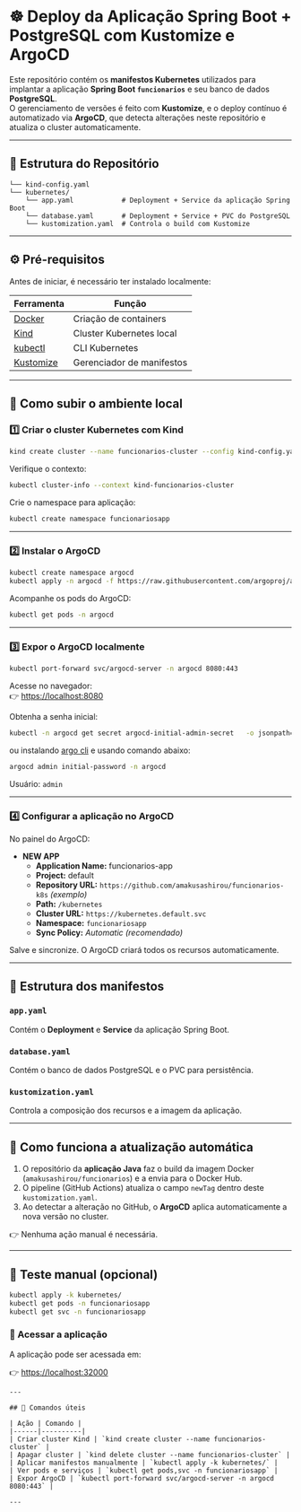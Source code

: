 # ☸️ Deploy da Aplicação Spring Boot + PostgreSQL com Kustomize e ArgoCD

Este repositório contém os **manifestos Kubernetes** utilizados para implantar a aplicação **Spring Boot `funcionarios`** e seu banco de dados **PostgreSQL**.  
O gerenciamento de versões é feito com **Kustomize**, e o deploy contínuo é automatizado via **ArgoCD**, que detecta alterações neste repositório e atualiza o cluster automaticamente.

---

## 🧩 Estrutura do Repositório

```
└── kind-config.yaml
└── kubernetes/
    └── app.yaml            # Deployment + Service da aplicação Spring Boot
    └── database.yaml       # Deployment + Service + PVC do PostgreSQL
    └── kustomization.yaml  # Controla o build com Kustomize
```

---

## ⚙️ Pré-requisitos

Antes de iniciar, é necessário ter instalado localmente:

| Ferramenta | Função | 
|-------------|---------|
| [Docker](https://www.docker.com/) | Criação de containers |
| [Kind](https://kind.sigs.k8s.io/) | Cluster Kubernetes local | 
| [kubectl](https://kubernetes.io/docs/tasks/tools/) | CLI Kubernetes |
| [Kustomize](https://kubectl.docs.kubernetes.io/installation/kustomize/) | Gerenciador de manifestos |

---

## 🚀 Como subir o ambiente local

### 1️⃣ Criar o cluster Kubernetes com Kind

```bash
kind create cluster --name funcionarios-cluster --config kind-config.yaml
```

Verifique o contexto:

```bash
kubectl cluster-info --context kind-funcionarios-cluster
```

Crie o namespace para aplicação:
```bash
kubectl create namespace funcionariosapp
```

---

### 2️⃣ Instalar o ArgoCD

```bash
kubectl create namespace argocd
kubectl apply -n argocd -f https://raw.githubusercontent.com/argoproj/argo-cd/stable/manifests/install.yaml
```

Acompanhe os pods do ArgoCD:

```bash
kubectl get pods -n argocd
```

---

### 3️⃣ Expor o ArgoCD localmente

```bash
kubectl port-forward svc/argocd-server -n argocd 8080:443
```

Acesse no navegador:  
👉 [https://localhost:8080](https://localhost:8080)

Obtenha a senha inicial:
```bash
kubectl -n argocd get secret argocd-initial-admin-secret   -o jsonpath="{.data.password}" | base64 -d && echo
```
ou instalando [argo cli](https://argo-cd.readthedocs.io/en/stable/cli_installation/) e usando comando abaixo:
```bash
argocd admin initial-password -n argocd
```
Usuário: `admin`

---

### 4️⃣ Configurar a aplicação no ArgoCD

No painel do ArgoCD:
- **NEW APP**
  - **Application Name:** funcionarios-app  
  - **Project:** default  
  - **Repository URL:** `https://github.com/amakusashirou/funcionarios-k8s` *(exemplo)*  
  - **Path:** `/kubernetes`  
  - **Cluster URL:** `https://kubernetes.default.svc`  
  - **Namespace:** `funcionariosapp`  
  - **Sync Policy:** *Automatic (recomendado)*  

Salve e sincronize. O ArgoCD criará todos os recursos automaticamente.

---

## 🧱 Estrutura dos manifestos

### `app.yaml`
Contém o **Deployment** e **Service** da aplicação Spring Boot.

### `database.yaml`
Contém o banco de dados PostgreSQL e o PVC para persistência.

### `kustomization.yaml`
Controla a composição dos recursos e a imagem da aplicação.

---

## 🔁 Como funciona a atualização automática

1. O repositório da **aplicação Java** faz o build da imagem Docker (`amakusashirou/funcionarios`) e a envia para o Docker Hub.  
2. O pipeline (GitHub Actions) atualiza o campo `newTag` dentro deste `kustomization.yaml`.  
3. Ao detectar a alteração no GitHub, o **ArgoCD** aplica automaticamente a nova versão no cluster.  

👉 Nenhuma ação manual é necessária.

---

## 🧪 Teste manual (opcional)

```bash
kubectl apply -k kubernetes/
kubectl get pods -n funcionariosapp
kubectl get svc -n funcionariosapp
```
### 🚀 Acessar a aplicação

A aplicação pode ser acessada em:

👉 [https://localhost:32000](https://localhost:32000)

```
---

## 🧹 Comandos úteis

| Ação | Comando |
|------|----------|
| Criar cluster Kind | `kind create cluster --name funcionarios-cluster` |
| Apagar cluster | `kind delete cluster --name funcionarios-cluster` |
| Aplicar manifestos manualmente | `kubectl apply -k kubernetes/` |
| Ver pods e serviços | `kubectl get pods,svc -n funcionariosapp` |
| Expor ArgoCD | `kubectl port-forward svc/argocd-server -n argocd 8080:443` |

---
